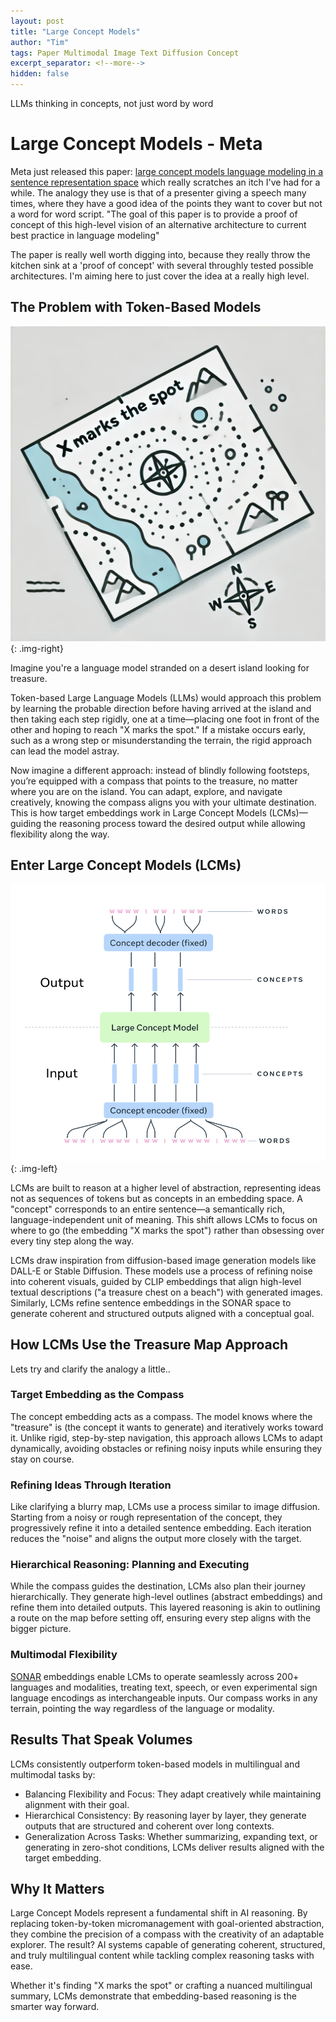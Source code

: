 ```yaml
---
layout: post
title: "Large Concept Models"
author: "Tim"
tags: Paper Multimodal Image Text Diffusion Concept
excerpt_separator: <!--more-->
hidden: false
---
```

LLMs thinking in concepts, not just word by word
<!--more-->
# Large Concept Models - Meta

Meta just released this paper: [large concept models language modeling in a sentence representation space](https://ai.meta.com/research/publications/large-concept-models-language-modeling-in-a-sentence-representation-space/) which really scratches an itch I've had for a while. The analogy they use is that of a presenter giving a speech many times, where they have a good idea of the points they want to cover but not a word for word script. "The goal of this paper is to provide a proof of concept of this high-level vision of an alternative architecture to current best practice in language modeling"

The paper is really well worth digging into, because they really throw the kitchen sink at a 'proof of concept' with several throughly tested possible architectures. I'm aiming here to just cover the idea at a really high level.

## The Problem with Token-Based Models

![treasure map illustration](/assets/images/treasure-map.webp){: .img-right}

Imagine you're a language model stranded on a desert island looking for treasure. 

Token-based Large Language Models (LLMs) would approach this problem by learning the probable direction before having arrived at the island and then taking each step rigidly, one at a time—placing one foot in front of the other and hoping to reach "X marks the spot." If a mistake occurs early, such as a wrong step or misunderstanding the terrain, the rigid approach can lead the model astray.

Now imagine a different approach: instead of blindly following footsteps, you’re equipped with a compass that points to the treasure, no matter where you are on the island. You can adapt, explore, and navigate creatively, knowing the compass aligns you with your ultimate destination. This is how target embeddings work in Large Concept Models (LCMs)—guiding the reasoning process toward the desired output while allowing flexibility along the way.

## Enter Large Concept Models (LCMs)

![High Level LCM Architecture Diagram](/assets/images/lcm-architecture.png){: .img-left}

LCMs are built to reason at a higher level of abstraction, representing ideas not as sequences of tokens but as concepts in an embedding space. A "concept" corresponds to an entire sentence—a semantically rich, language-independent unit of meaning. This shift allows LCMs to focus on where to go (the embedding "X marks the spot") rather than obsessing over every tiny step along the way.

LCMs draw inspiration from diffusion-based image generation models like DALL-E or Stable Diffusion. These models use a process of refining noise into coherent visuals, guided by CLIP embeddings that align high-level textual descriptions ("a treasure chest on a beach") with generated images. Similarly, LCMs refine sentence embeddings in the SONAR space to generate coherent and structured outputs aligned with a conceptual goal.

## How LCMs Use the Treasure Map Approach

Lets try and clarify the analogy a little..

### Target Embedding as the Compass

The concept embedding acts as a compass. The model knows where the "treasure" is (the concept it wants to generate) and iteratively works toward it. Unlike rigid, step-by-step navigation, this approach allows LCMs to adapt dynamically, avoiding obstacles or refining noisy inputs while ensuring they stay on course.


### Refining Ideas Through Iteration
Like clarifying a blurry map, LCMs use a process similar to image diffusion. Starting from a noisy or rough representation of the concept, they progressively refine it into a detailed sentence embedding. Each iteration reduces the "noise" and aligns the output more closely with the target.

### Hierarchical Reasoning: Planning and Executing
While the compass guides the destination, LCMs also plan their journey hierarchically. They generate high-level outlines (abstract embeddings) and refine them into detailed outputs. This layered reasoning is akin to outlining a route on the map before setting off, ensuring every step aligns with the bigger picture.

### Multimodal Flexibility
[SONAR](https://arxiv.org/abs/2308.11466) embeddings enable LCMs to operate seamlessly across 200+ languages and modalities, treating text, speech, or even experimental sign language encodings as interchangeable inputs. Our compass works in any terrain, pointing the way regardless of the language or modality.

## Results That Speak Volumes
LCMs consistently outperform token-based models in multilingual and multimodal tasks by:

* Balancing Flexibility and Focus: They adapt creatively while maintaining alignment with their goal.
* Hierarchical Consistency: By reasoning layer by layer, they generate outputs that are structured and coherent over long contexts.
* Generalization Across Tasks: Whether summarizing, expanding text, or generating in zero-shot conditions, LCMs deliver results aligned with the target embedding.


## Why It Matters
Large Concept Models represent a fundamental shift in AI reasoning. By replacing token-by-token micromanagement with goal-oriented abstraction, they combine the precision of a compass with the creativity of an adaptable explorer. The result? AI systems capable of generating coherent, structured, and truly multilingual content while tackling complex reasoning tasks with ease.

Whether it's finding "X marks the spot" or crafting a nuanced multilingual summary, LCMs demonstrate that embedding-based reasoning is the smarter way forward.